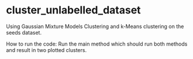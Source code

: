 # cluster_unlabelled_dataset
Using Gaussian Mixture Models Clustering and k-Means clustering on the
seeds dataset.

How to run the code:
Run the main method which should run both methods and result 
in two plotted clusters.




